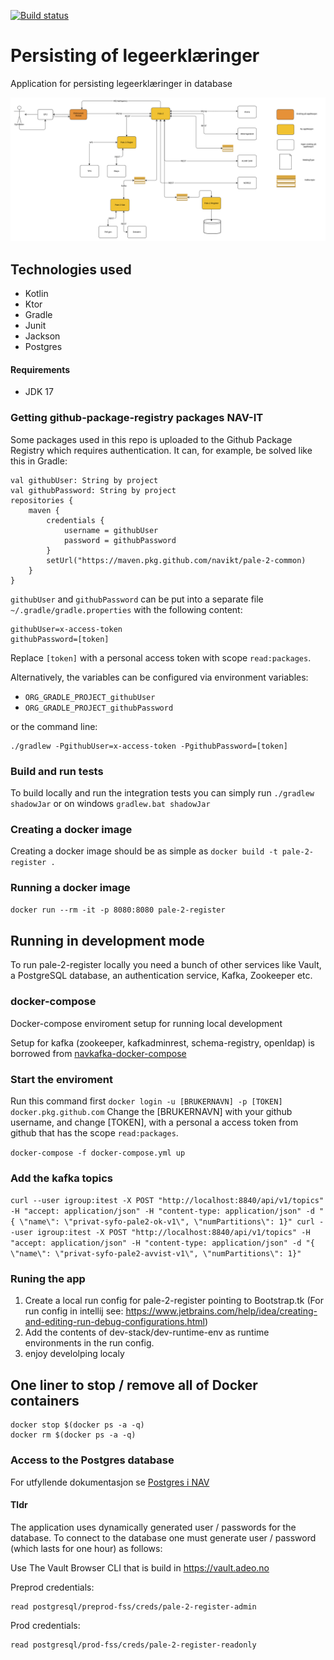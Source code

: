 [![Build status](https://github.com/navikt/pale-2-register/workflows/Deploy%20to%20dev%20and%20prod/badge.svg)](https://github.com/navikt/pale-2-register/workflows/Deploy%20to%20dev%20and%20prod/badge.svg)

# Persisting of legeerklæringer
Application for persisting legeerklæringer in database

<img src="./src/svg/flytdiagram.svg" alt="Image of the flow of the pale-2 application">


## Technologies used
* Kotlin
* Ktor
* Gradle
* Junit
* Jackson
* Postgres

#### Requirements

* JDK 17

### Getting github-package-registry packages NAV-IT
Some packages used in this repo is uploaded to the Github Package Registry which requires authentication. It can, for example, be solved like this in Gradle:
```
val githubUser: String by project
val githubPassword: String by project
repositories {
    maven {
        credentials {
            username = githubUser
            password = githubPassword
        }
        setUrl("https://maven.pkg.github.com/navikt/pale-2-common)
    }
}
```

`githubUser` and `githubPassword` can be put into a separate file `~/.gradle/gradle.properties` with the following content:

```                                                     
githubUser=x-access-token
githubPassword=[token]
```

Replace `[token]` with a personal access token with scope `read:packages`.

Alternatively, the variables can be configured via environment variables:

* `ORG_GRADLE_PROJECT_githubUser`
* `ORG_GRADLE_PROJECT_githubPassword`

or the command line:

```
./gradlew -PgithubUser=x-access-token -PgithubPassword=[token]
```

### Build and run tests
To build locally and run the integration tests you can simply run `./gradlew shadowJar` or on windows 
`gradlew.bat shadowJar`

### Creating a docker image
Creating a docker image should be as simple as `docker build -t pale-2-register .`

### Running a docker image
`docker run --rm -it -p 8080:8080 pale-2-register`

## Running in development mode
To run pale-2-register locally you need a bunch of other services like Vault, a PostgreSQL database, an authentication service, Kafka, Zookeeper etc. 

### docker-compose
Docker-compose enviroment setup for running local development

Setup for kafka (zookeeper, kafkadminrest, schema-registry, openldap) is borrowed from [navkafka-docker-compose](https://github.com/navikt/navkafka-docker-compose)

### Start the enviroment 

Run this command first
```docker login -u [BRUKERNAVN] -p [TOKEN] docker.pkg.github.com```
Change the [BRUKERNAVN] with your github username, and change [TOKEN], with a personal a access token from github
 that has the scope `read:packages`.
 
```docker-compose -f docker-compose.yml up```

### Add the kafka topics
```curl --user igroup:itest -X POST "http://localhost:8840/api/v1/topics" -H "accept: application/json" -H "content-type: application/json" -d "{ \"name\": \"privat-syfo-pale2-ok-v1\", \"numPartitions\": 1}" curl --user igroup:itest -X POST "http://localhost:8840/api/v1/topics" -H "accept: application/json" -H "content-type: application/json" -d "{ \"name\": \"privat-syfo-pale2-avvist-v1\", \"numPartitions\": 1}"```

### Runing the app
1. Create a local run config for pale-2-register pointing to Bootstrap.tk (For run config in intellij see: https://www.jetbrains.com/help/idea/creating-and-editing-run-debug-configurations.html)
2. Add the contents of dev-stack/dev-runtime-env as runtime environments in the run config.
3. enjoy develolping localy

## One liner to stop / remove all of Docker containers

```
docker stop $(docker ps -a -q)
docker rm $(docker ps -a -q)
```


### Access to the Postgres database

For utfyllende dokumentasjon se [Postgres i NAV](https://github.com/navikt/utvikling/blob/master/PostgreSQL.md)

#### Tldr

The application uses dynamically generated user / passwords for the database.
To connect to the database one must generate user / password (which lasts for one hour)
as follows:

Use The Vault Browser CLI that is build in https://vault.adeo.no


Preprod credentials:

```
read postgresql/preprod-fss/creds/pale-2-register-admin

```

Prod credentials:

```
read postgresql/prod-fss/creds/pale-2-register-readonly

```